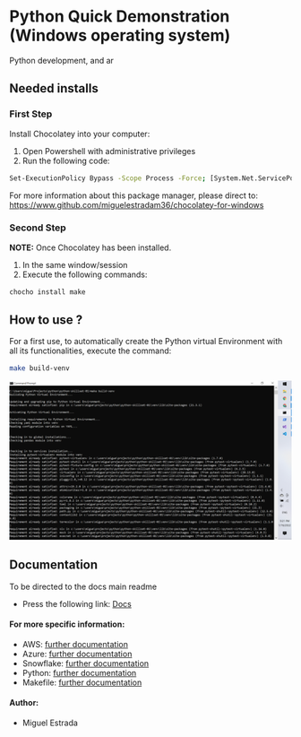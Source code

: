 # Python Quick Demonstration (Windows operating system)

Python development, and ar

## Needed installs

### First Step

Install Chocolatey into your computer:
1. Open Powershell with administrative privileges
2. Run the following code:
```bash
Set-ExecutionPolicy Bypass -Scope Process -Force; [System.Net.ServicePointManager]::SecurityProtocol = [System.Net.ServicePointManager]::SecurityProtocol -bor 3072; iex ((New-Object System.Net.WebClient).DownloadString('https://community.chocolatey.org/install.ps1'))
```

For more information about this package manager, please direct to: https://www.github.com/miguelestradam36/chocolatey-for-windows 

### Second Step

**NOTE:** Once Chocolatey has been installed.
1. In the same window/session
2. Execute the following commands:

```bash
chocho install make
```

## How to use ?

For a first use, to automatically create the Python virtual Environment with all its functionalities, execute the command:

```bash
make build-venv
```

![make build-venv demonstration](docs/Images/build-venv.png "Example")

## Documentation 
To be directed to the docs main readme
- Press the following link: [Docs](docs/)

#### For more specific information:

- AWS: [further documentation](docs/AWS.md)
- Azure: [further documentation](docs/Azure.md)
- Snowflake: [further documentation](docs/Snowflake.md)
- Python: [further documentation](docs/Python.md)
- Makefile: [further documentation](docs/Makefile.md)

#### Author:

- Miguel Estrada